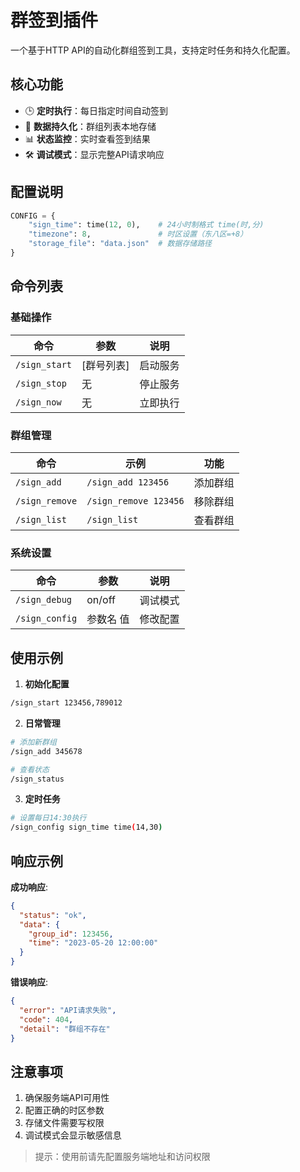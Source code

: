 # 群签到插件

一个基于HTTP API的自动化群组签到工具，支持定时任务和持久化配置。

## 核心功能

- 🕒 **定时执行**：每日指定时间自动签到
- 💾 **数据持久化**：群组列表本地存储
- 📊 **状态监控**：实时查看签到结果
- 🛠️ **调试模式**：显示完整API请求响应

## 配置说明

```python
CONFIG = {
    "sign_time": time(12, 0),    # 24小时制格式 time(时,分)
    "timezone": 8,               # 时区设置（东八区=+8）
    "storage_file": "data.json"  # 数据存储路径
}
```

## 命令列表

### 基础操作
| 命令 | 参数 | 说明 |
|------|------|------|
| `/sign_start` | [群号列表] | 启动服务 |
| `/sign_stop` | 无 | 停止服务 |
| `/sign_now` | 无 | 立即执行 |

### 群组管理
| 命令 | 示例 | 功能 |
|------|------|------|
| `/sign_add` | `/sign_add 123456` | 添加群组 |
| `/sign_remove` | `/sign_remove 123456` | 移除群组 |
| `/sign_list` | `/sign_list` | 查看群组 |

### 系统设置
| 命令 | 参数 | 说明 |
|------|------|------|
| `/sign_debug` | on/off | 调试模式 |
| `/sign_config` | 参数名 值 | 修改配置 |

## 使用示例

1. **初始化配置**
```bash
/sign_start 123456,789012
```

2. **日常管理**
```bash
# 添加新群组
/sign_add 345678

# 查看状态
/sign_status
```

3. **定时任务**
```bash
# 设置每日14:30执行
/sign_config sign_time time(14,30)
```

## 响应示例

**成功响应**:
```json
{
  "status": "ok",
  "data": {
    "group_id": 123456,
    "time": "2023-05-20 12:00:00"
  }
}
```

**错误响应**:
```json
{
  "error": "API请求失败",
  "code": 404,
  "detail": "群组不存在"
}
```

## 注意事项

1. 确保服务端API可用性
2. 配置正确的时区参数
3. 存储文件需要写权限
4. 调试模式会显示敏感信息

> 提示：使用前请先配置服务端地址和访问权限
